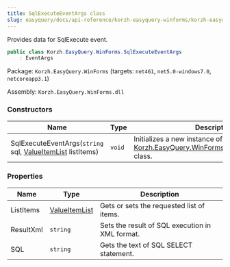 ```yaml
---
title: SqlExecuteEventArgs class
slug: easyquery/docs/api-reference/korzh-easyquery-winforms/korzh-easyquery-winforms-namespace/sqlexecuteeventargs-class
---
```



Provides data for SqlExecute event.
```csharp
public class Korzh.EasyQuery.WinForms.SqlExecuteEventArgs
    : EventArgs

```
Package: `Korzh.EasyQuery.WinForms` (targets: `net461`, `net5.0-windows7.0`, `netcoreapp3.1`)

Assembly: `Korzh.EasyQuery.WinForms.dll`

### Constructors

| Name | Type | Description | 
| --- | --- | --- | 
| SqlExecuteEventArgs(`string` sql, [ValueItemList](/api-reference/korzh-easyquery-winforms/korzh-easyquery-winforms-namespace/valueitemlist-class) listItems) | `void` | Initializes a new instance of the [Korzh.EasyQuery.WinForms.SqlExecuteEventArgs](/api-reference/korzh-easyquery-winforms/korzh-easyquery-winforms-namespace/sqlexecuteeventargs-class) class. | 


### Properties

| Name | Type | Description | 
| --- | --- | --- | 
| ListItems | [ValueItemList](/api-reference/korzh-easyquery-winforms/korzh-easyquery-winforms-namespace/valueitemlist-class) | Gets or sets the requested list of items. | 
| ResultXml | `string` | Sets the result of SQL execution in XML format. | 
| SQL | `string` | Gets the text of SQL SELECT statement. |